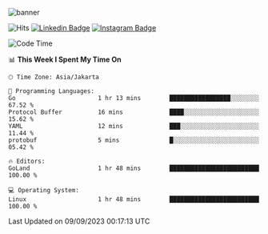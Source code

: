 ![banner](https://readme-typing-svg.herokuapp.com/?lines=Hello,+There!+👋;This+is+ryanbekhen....;Nice+to+meet+you!&center=false)

![Hits](https://hits.seeyoufarm.com/api/count/incr/badge.svg?url=https%3A%2F%2Fgithub.com%2Fryanbekhen%2Fhit-counter&count_bg=%2379C83D&title_bg=%23555555&icon=github.svg&icon_color=%23E7E7E7&title=Provile+views&edge_flat=true)
[![Linkedin Badge](https://img.shields.io/badge/-LinkedIn-0e76a8?style=flat-square&logo=Linkedin&logoColor=white)](https://linkedin.com/in/ryanbekhen)
[![Instagram Badge](https://img.shields.io/badge/-Instagram-e4405f?style=flat-square&logo=Instagram&logoColor=white)](https://instagram.com/ryanbekhen.dev/)

<!--START_SECTION:waka-->
![Code Time](http://img.shields.io/badge/Code%20Time-557%20hrs%2043%20mins-blue)

📊 **This Week I Spent My Time On** 

```text
🕑︎ Time Zone: Asia/Jakarta

💬 Programming Languages: 
Go                       1 hr 13 mins        █████████████████░░░░░░░░   67.52 % 
Protocol Buffer          16 mins             ████░░░░░░░░░░░░░░░░░░░░░   15.62 % 
YAML                     12 mins             ███░░░░░░░░░░░░░░░░░░░░░░   11.44 % 
protobuf                 5 mins              █░░░░░░░░░░░░░░░░░░░░░░░░   05.42 % 

🔥 Editors: 
GoLand                   1 hr 48 mins        █████████████████████████   100.00 % 

💻 Operating System: 
Linux                    1 hr 48 mins        █████████████████████████   100.00 % 
```


 Last Updated on 09/09/2023 00:17:13 UTC
<!--END_SECTION:waka-->
